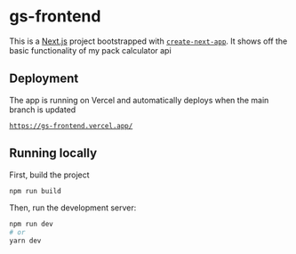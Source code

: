 # gs-frontend

This is a [Next.js](https://nextjs.org/) project bootstrapped with [`create-next-app`](https://github.com/vercel/next.js/tree/canary/packages/create-next-app). It shows off the basic functionality of my pack calculator api

## Deployment

The app is running on Vercel and automatically deploys when the main branch is updated

[`https://gs-frontend.vercel.app/`](https://gs-frontend.vercel.app/)

## Running locally

First, build the project

```bash
npm run build
```

Then, run the development server:

```bash
npm run dev
# or
yarn dev
```

